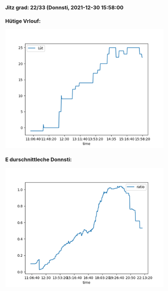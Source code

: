 ### Jitz grad: 22/33 (Donnsti, 2021-12-30 15:58:00

### Hütige Vrlouf:
![Graph](Today.png)

### E durschnittleche Donnsti:
![Graph](Donnsti.png)